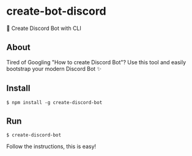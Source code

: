 # create-bot-discord
🚀 Create Discord Bot with CLI

## About
Tired of Googling "How to create Discord Bot"? Use this tool and easily bootstrap your modern Discord Bot ✨

## Install
`$ npm install -g create-discord-bot`

## Run
`$ create-discord-bot`

Follow the instructions, this is easy!